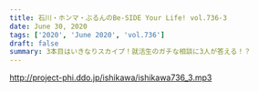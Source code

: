 ```yaml
---
title: 石川・ホンマ・ぶるんのBe-SIDE Your Life! vol.736-3
date: June 30, 2020
tags: ['2020', 'June 2020', 'vol.736']
draft: false
summary: 3本目はいきなりスカイプ！就活生のガチな相談に3人が答える！？
---
```


http://project-phi.ddo.jp/ishikawa/ishikawa736_3.mp3